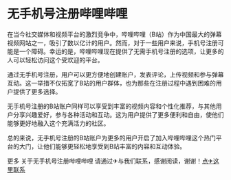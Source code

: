 # 无手机号注册哔哩哔哩

在当今社交媒体和视频平台的激烈竞争中，哔哩哔哩（B站）作为中国最大的弹幕视频网站之一，吸引了数以亿计的用户。然而，对于一些用户来说，手机号注册可能是一个障碍。幸运的是，哔哩哔哩现在提供了无需手机号注册的选项，让更多的人可以轻松访问这个受欢迎的平台。

通过无手机号注册，用户可以更方便地创建账户，发表评论，上传视频和参与弹幕互动。这一举措不仅拓宽了B站的用户群体，也为那些在注册过程中遇到困难的用户提供了更多选择。

无手机号注册的B站账户同样可以享受到丰富的视频内容和个性化推荐，与其他用户分享兴趣爱好，参与各种活动和互动。这为用户提供了更多便利和自由，使他们能够更好地融入这个充满活力的社区。

总的来说，无手机号注册的B站账户为更多的用户开启了加入哔哩哔哩这个热门平台的大门，让他们能够更轻松地享受到B站丰富的内容和互动体验。

更多 关于无手机号注册哔哩哔哩 请通过✈与我们联系，感谢阅读，谢谢！[点✈这里联系](https://w.k02.cc)